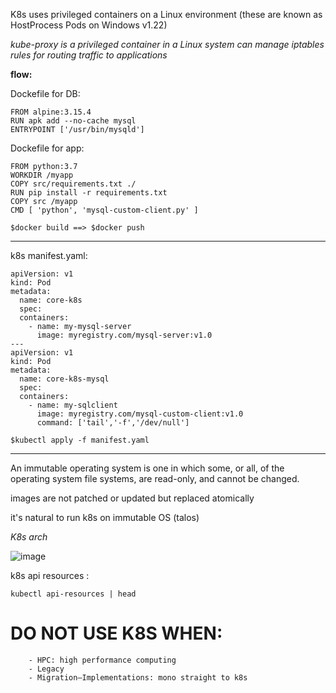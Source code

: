 K8s uses privileged containers on a Linux environment (these are known as HostProcess Pods on Windows v1.22)


*kube-proxy is a privileged container in a Linux system can manage iptables rules for routing traffic to applications*


**flow:**

Dockefile for DB:
```
FROM alpine:3.15.4
RUN apk add --no-cache mysql
ENTRYPOINT ['/usr/bin/mysqld']
```

Dockefile  for app:
```
FROM python:3.7
WORKDIR /myapp
COPY src/requirements.txt ./
RUN pip install -r requirements.txt
COPY src /myapp
CMD [ 'python', 'mysql-custom-client.py' ]
```

`$docker build ==> $docker push`

---

    
k8s manifest.yaml:

```
apiVersion: v1
kind: Pod
metadata:
  name: core-k8s
  spec:
  containers:
    - name: my-mysql-server
      image: myregistry.com/mysql-server:v1.0
---
apiVersion: v1
kind: Pod
metadata:
  name: core-k8s-mysql
  spec:
  containers:
    - name: my-sqlclient
      image: myregistry.com/mysql-custom-client:v1.0
      command: ['tail','-f','/dev/null']
```

`$kubectl apply -f manifest.yaml`

---

An immutable operating system is one in which some, or all, of the operating system file systems, are read-only, and cannot be changed.

images are not patched or updated but replaced atomically 

it's natural to run k8s on immutable OS (talos)



*K8s arch*

![image](https://user-images.githubusercontent.com/72389059/200254659-73fdcc66-f740-404a-a5c1-a5099aba57a6.png)


k8s api resources :

`kubectl api-resources | head`


# DO NOT USE K8S WHEN:
        - HPC: high performance computing
        - Legacy
        - Migration—Implementations: mono straight to k8s

